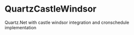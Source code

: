 QuartzCastleWindsor
===================

Quartz.Net with castle windsor integration and cronschedule implementation